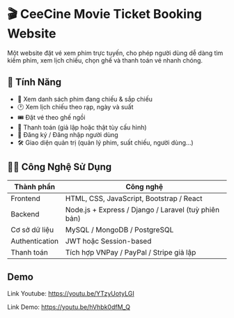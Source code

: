 # 🎬 CeeCine Movie Ticket Booking Website

Một website đặt vé xem phim trực tuyến, cho phép người dùng dễ dàng tìm kiếm phim, xem lịch chiếu, chọn ghế và thanh toán vé nhanh chóng.

## 🚀 Tính Năng

- 📅 Xem danh sách phim đang chiếu & sắp chiếu
- 🕐 Xem lịch chiếu theo rạp, ngày và suất
- 🎟️ Đặt vé theo ghế ngồi
- 🧾 Thanh toán (giả lập hoặc thật tùy cấu hình)
- 👤 Đăng ký / Đăng nhập người dùng
- 🛠️ Giao diện quản trị (quản lý phim, suất chiếu, người dùng…)

## 🧑‍💻 Công Nghệ Sử Dụng

| Thành phần      | Công nghệ                             |
|------------------|----------------------------------------|
| Frontend         | HTML, CSS, JavaScript, Bootstrap / React |
| Backend          | Node.js + Express / Django / Laravel (tuỳ phiên bản) |
| Cơ sở dữ liệu    | MySQL / MongoDB / PostgreSQL          |
| Authentication   | JWT hoặc Session-based                |
| Thanh toán       | Tích hợp VNPay / PayPal / Stripe giả lập|


## Demo
Link Youtube: https://youtu.be/YTzyUotyLGI

Link Demo: https://youtu.be/hVhbk0dfM_Q
